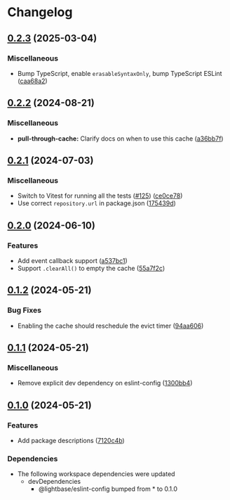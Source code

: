 # Changelog

## [0.2.3](https://github.com/lightbasenl/platforms/compare/pull-through-cache-v0.2.2...pull-through-cache-v0.2.3) (2025-03-04)

### Miscellaneous

- Bump TypeScript, enable `erasableSyntaxOnly`, bump TypeScript ESLint
  ([caa68a2](https://github.com/lightbasenl/platforms/commit/caa68a220ede751af5bda01b9bdfdd80b83836fc))

## [0.2.2](https://github.com/lightbasenl/platforms/compare/pull-through-cache-v0.2.1...pull-through-cache-v0.2.2) (2024-08-21)

### Miscellaneous

- **pull-through-cache:** Clarify docs on when to use this cache
  ([a36bb7f](https://github.com/lightbasenl/platforms/commit/a36bb7f003b8d50278aac963d98cb49fbee9a092))

## [0.2.1](https://github.com/lightbasenl/platforms/compare/pull-through-cache-v0.2.0...pull-through-cache-v0.2.1) (2024-07-03)

### Miscellaneous

- Switch to Vitest for running all the tests
  ([#125](https://github.com/lightbasenl/platforms/issues/125))
  ([ce0ce78](https://github.com/lightbasenl/platforms/commit/ce0ce78a566906a2f8b1be87c98950501901d3bd))
- Use correct `repository.url` in package.json
  ([175439d](https://github.com/lightbasenl/platforms/commit/175439d3e583f92357b7900023a4f7360df5347d))

## [0.2.0](https://github.com/lightbasenl/platforms/compare/pull-through-cache-v0.1.2...pull-through-cache-v0.2.0) (2024-06-10)

### Features

- Add event callback support
  ([a537bc1](https://github.com/lightbasenl/platforms/commit/a537bc1e1c37919224eec8d084b310d4b1843140))
- Support `.clearAll()` to empty the cache
  ([55a7f2c](https://github.com/lightbasenl/platforms/commit/55a7f2c39f55399cf811bec74f89d5edd85109b3))

## [0.1.2](https://github.com/lightbasenl/platforms/compare/pull-through-cache-v0.1.1...pull-through-cache-v0.1.2) (2024-05-21)

### Bug Fixes

- Enabling the cache should reschedule the evict timer
  ([94aa606](https://github.com/lightbasenl/platforms/commit/94aa6061b36e1d9ca7b33c11075c1d42157e2c68))

## [0.1.1](https://github.com/lightbasenl/platforms/compare/pull-through-cache-v0.1.0...pull-through-cache-v0.1.1) (2024-05-21)

### Miscellaneous

- Remove explicit dev dependency on eslint-config
  ([1300bb4](https://github.com/lightbasenl/platforms/commit/1300bb437056441b453b55b683f668165a7b605a))

## [0.1.0](https://github.com/lightbasenl/platforms/compare/pull-through-cache-v0.0.1...pull-through-cache-v0.1.0) (2024-05-21)

### Features

- Add package descriptions
  ([7120c4b](https://github.com/lightbasenl/platforms/commit/7120c4bd317480e85ce691798d3fb2e21081e66a))

### Dependencies

- The following workspace dependencies were updated
  - devDependencies
    - @lightbase/eslint-config bumped from \* to 0.1.0

